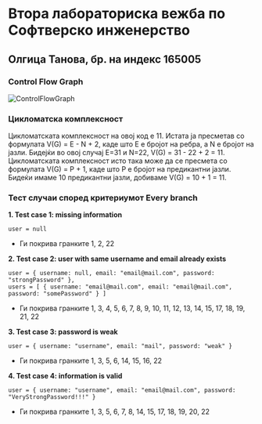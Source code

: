# Втора лабораториска вежба по Софтверско инженерство

## Олгица Танова, бр. на индекс 165005

### Control Flow Graph

![ControlFlowGraph](https://github.com/Olgica165005/SI_2023_lab2_165005/assets/128933727/ae9aa3b9-232b-4002-b500-2b9befd14f0a)

### Цикломатска комплексност

Цикломатската комплексност на овој код е 11.
Истата ја пресметав со формулата V(G) = E - N + 2, каде што E е бројот на ребра, а N е бројот на јазли. Бидејќи во овој случај E=31 и N=22, V(G) = 31 - 22 + 2 = 11.
Цикломатската комплексност исто така може да се пресмета со формулата V(G) = P + 1, каде што P e бројот на предикантни јазли. Бидеќи имаме 10 предикантни јазли, добиваме V(G) = 10 + 1 = 11.

### Тест случаи според критериумот Every branch

**1. Test case 1: missing information**

```
user = null
```

- Ги покрива гранките 1, 2, 22

**2. Test case 2: user with same username and email already exists**

```
user = { username: null, email: "email@mail.com", password: "strongPassword" },
users = [ { username: "email@mail.com", email: "email@mail.com", password: "somePassword" } ]
```

- Ги покрива гранките 1, 3, 4, 5, 6, 7, 8, 9, 10, 11, 12, 13, 14, 15, 17, 18, 19, 21, 22

**3. Test case 3: password is weak**

```
user = { username: "username", email: "mail", password: "weak" }
```

- Ги покрива гранките 1, 3, 5, 6, 14, 15, 16, 22

**4. Test case 4: information is valid**

```
user = { username: "username", email: "email@mail.com", password: "VeryStrongPassword!!!" }
```

- Ги покрива гранките 1, 3, 5, 6, 7, 8, 14, 15, 17, 18, 19, 20, 22
